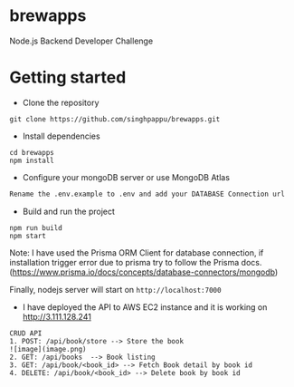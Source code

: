 # brewapps
Node.js Backend Developer Challenge

# Getting started
- Clone the repository
```
git clone https://github.com/singhpappu/brewapps.git
```
- Install dependencies
```
cd brewapps
npm install
```
- Configure your mongoDB server or use MongoDB Atlas 

```bash
Rename the .env.example to .env and add your DATABASE Connection url 
```
- Build and run the project
```
npm run build
npm start
```
Note: I have used the Prisma ORM Client for database connection, if installation trigger error due to prisma try to follow the Prisma docs.(https://www.prisma.io/docs/concepts/database-connectors/mongodb)  

Finally, nodejs server will start on `http://localhost:7000`

- I have deployed the API to AWS EC2 instance and it is working on http://3.111.128.241

```
CRUD API
1. POST: /api/book/store --> Store the book
![image](image.png)
2. GET: /api/books  --> Book listing
3. GET: /api/book/<book_id> --> Fetch Book detail by book id
4. DELETE: /api/book/<book_id> --> Delete book by book id
```
